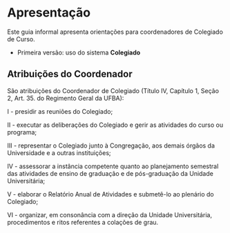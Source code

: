 # Apresentação 

Este guia informal apresenta orientações para coordenadores de Colegiado de Curso. 
   - Primeira versão: uso do sistema __Colegiado__ 
  
  
  
## Atribuições do Coordenador

São atribuições do Coordenador de Colegiado (Título IV, Capítulo 1, Seção 2, Art. 35. do Regimento Geral da UFBA): 

   I - presidir as reuniões do Colegiado;
   
   II - executar as deliberações do Colegiado e gerir as atividades do curso ou programa;
   
   III - representar o Colegiado junto à Congregação, aos demais órgãos da Universidade e a outras instituições;
   
   IV - assessorar a instância competente quanto ao planejamento semestral das atividades de ensino de graduação e de pós-graduação da Unidade Universitária;
   
   V - elaborar o Relatório Anual de Atividades e submetê-lo ao plenário do Colegiado;
   
   VI - organizar, em consonância com a direção da Unidade Universitária, procedimentos e ritos referentes a colações de grau.

